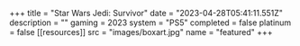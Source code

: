 +++
title = "Star Wars Jedi: Survivor"
date = "2023-04-28T05:41:11.551Z"
description = ""
gaming = 2023
system = "PS5"
completed = false
platinum = false
[[resources]]
src = "images/boxart.jpg"
name = "featured"
+++

<!-- Start writing here...

**Final trophy count: __ of __**

![Trophy List](images/trophies.jpg) -->
